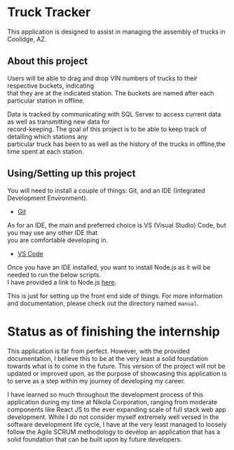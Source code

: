 # Truck Tracker
This application is designed to assist in managing the assembly of trucks in Coolidge, AZ.

## About this project
Users will be able to drag and drop VIN numbers of trucks to their respective buckets, indicating <br>
that they are at the indicated station. The buckets are named after each particular station in offline.

Data is tracked by communicating with SQL Server to access current data as well as transmitting new data for <br>
record-keeping. The goal of this project is to be able to keep track of detailing which stations any <br>
particular truck has been to as well as the history of the trucks in offline,the time spent at each station. 

## Using/Setting up this project
You will need to install a couple of things: Git, and an IDE (Integrated Development Environment). <br>

- <a href="https://git-scm.com/">Git</a>

As for an IDE, the main and preferred choice is VS (Visual Studio) Code, but you may use any other IDE that <br>
you are comfortable developing in.

- <a href="https://code.visualstudio.com/">VS Code</a>

Once you have an IDE installed, you want to install Node.js as it will be needed to run the below scripts. <br>
I have provided a link to Node.js <a href="https://nodejs.org/en/">here</a>.

This is just for setting up the front end side of things.
For more information and documentation, please check out the directory named `manual`.

# Status as of finishing the internship
This application is far from perfect. However, with the provided documentation, I believe this to be at the very least
a solid foundation towards what is to come in the future. This version of the project will not be updated or improved
upon, as the purpose of showcasing this application is to serve as a step within my journey of developing my career.

I have learned so much throughout the development process of this application during my time at Nikola Corporation,
ranging from moderate components like React JS to the ever expanding scale of full stack web app development. While
I do not consider myself extremely well versed in the software development life cycle, I have at the very least
managed to loosely follow the Agile SCRUM methodology to develop an application that has a solid foundation that
can be built upon by future developers.
